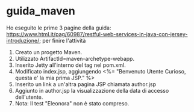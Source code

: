 # guida_maven
Ho eseguito le prime 3 pagine della guida: https://www.html.it/pag/60987/restful-web-services-in-java-con-jersey-introduzione/; per finire l'attività

1) Creato un progetto Maven.
2) Utilizzato ArtifactId=maven-archetype-webapp.
3) Inserito Jetty all'interno del tag <plugin> nel pom.xml.
4) Modificato index.jsp, aggiungendo <%= "Benvenuto Utente Curioso, questa e' la mia prima JSP." %>
5) Inserito un link a un'altra pagina JSP chiamata author.jsp
6) Aggiunto in author.jsp la visualizzazione della data di accesso dell'utente.
7) Nota: Il test "Eleonora" non è stato compreso.
